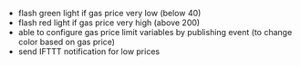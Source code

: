 * flash green light if gas price very low (below 40)
* flash red light if gas price very high (above 200)
* able to configure gas price limit variables by publishing event (to change color based on gas price)
* send IFTTT notification for low prices
